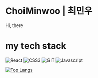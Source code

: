 #  ChoiMinwoo | 최민우
Hi, there

# my tech stack
![React](https://img.shields.io/badge/-react-3776AB.svg?&style=for-the-badge&logo=React&logoColor=white)
![CSS3](https://img.shields.io/badge/-CSS3-FF2222.svg?&style=for-the-badge&logo=CSS3&logoColor=white)
![GIT](https://img.shields.io/badge/-GIT-000000.svg?&style=for-the-badge&logo=GIT&logoColor=white)
![Javascript](https://img.shields.io/badge/-Javascript-fffd15.svg?&style=for-the-badge&logo=Javascript&logoColor=white)

[![Top Langs](https://github-readme-stats.vercel.app/api/top-langs/?username=choiminwoo2&langs_count=8)](https://github.com/anuraghazra/github-readme-stats)

